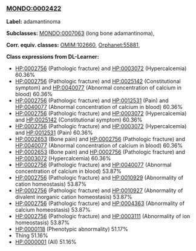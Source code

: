 
### [MONDO:0002422](http://purl.obolibrary.org/obo/MONDO_0002422)
**Label:** adamantinoma

**Subclasses:** [MONDO:0007063](http://purl.obolibrary.org/obo/MONDO_0007063) (long bone adamantinoma), 

**Corr. equiv. classes:** [OMIM:102660](http://purl.obolibrary.org/obo/OMIM_102660), [Orphanet:55881](http://www.orpha.net/ORDO/Orphanet_55881), 

**Class expressions from DL-Learner:**

- [HP:0002756](http://purl.obolibrary.org/obo/HP_0002756) (Pathologic fracture) and [HP:0003072](http://purl.obolibrary.org/obo/HP_0003072) (Hypercalcemia) 60.36%
- [HP:0002756](http://purl.obolibrary.org/obo/HP_0002756) (Pathologic fracture) and [HP:0025142](http://purl.obolibrary.org/obo/HP_0025142) (Constitutional symptom) and [HP:0040077](http://purl.obolibrary.org/obo/HP_0040077) (Abnormal concentration of calcium in blood) 60.36%
- [HP:0002756](http://purl.obolibrary.org/obo/HP_0002756) (Pathologic fracture) and [HP:0012531](http://purl.obolibrary.org/obo/HP_0012531) (Pain) and [HP:0040077](http://purl.obolibrary.org/obo/HP_0040077) (Abnormal concentration of calcium in blood) 60.36%
- [HP:0002756](http://purl.obolibrary.org/obo/HP_0002756) (Pathologic fracture) and [HP:0003072](http://purl.obolibrary.org/obo/HP_0003072) (Hypercalcemia) and [HP:0025142](http://purl.obolibrary.org/obo/HP_0025142) (Constitutional symptom) 60.36%
- [HP:0002756](http://purl.obolibrary.org/obo/HP_0002756) (Pathologic fracture) and [HP:0003072](http://purl.obolibrary.org/obo/HP_0003072) (Hypercalcemia) and [HP:0012531](http://purl.obolibrary.org/obo/HP_0012531) (Pain) 60.36%
- [HP:0002653](http://purl.obolibrary.org/obo/HP_0002653) (Bone pain) and [HP:0002756](http://purl.obolibrary.org/obo/HP_0002756) (Pathologic fracture) and [HP:0040077](http://purl.obolibrary.org/obo/HP_0040077) (Abnormal concentration of calcium in blood) 60.36%
- [HP:0002653](http://purl.obolibrary.org/obo/HP_0002653) (Bone pain) and [HP:0002756](http://purl.obolibrary.org/obo/HP_0002756) (Pathologic fracture) and [HP:0003072](http://purl.obolibrary.org/obo/HP_0003072) (Hypercalcemia) 60.36%
- [HP:0002756](http://purl.obolibrary.org/obo/HP_0002756) (Pathologic fracture) and [HP:0040077](http://purl.obolibrary.org/obo/HP_0040077) (Abnormal concentration of calcium in blood) 53.87%
- [HP:0002756](http://purl.obolibrary.org/obo/HP_0002756) (Pathologic fracture) and [HP:0010929](http://purl.obolibrary.org/obo/HP_0010929) (Abnormality of cation homeostasis) 53.87%
- [HP:0002756](http://purl.obolibrary.org/obo/HP_0002756) (Pathologic fracture) and [HP:0010927](http://purl.obolibrary.org/obo/HP_0010927) (Abnormality of divalent inorganic cation homeostasis) 53.87%
- [HP:0002756](http://purl.obolibrary.org/obo/HP_0002756) (Pathologic fracture) and [HP:0004363](http://purl.obolibrary.org/obo/HP_0004363) (Abnormality of calcium homeostasis) 53.87%
- [HP:0002756](http://purl.obolibrary.org/obo/HP_0002756) (Pathologic fracture) and [HP:0003111](http://purl.obolibrary.org/obo/HP_0003111) (Abnormality of ion homeostasis) 53.87%
- [HP:0000118](http://purl.obolibrary.org/obo/HP_0000118) (Phenotypic abnormality) 51.17%
- Thing 51.16%
- [HP:0000001](http://purl.obolibrary.org/obo/HP_0000001) (All) 51.16%


